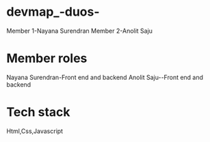 # devmap_-duos-
Member 1-Nayana Surendran
Member 2-Anolit Saju
# Member roles
Nayana Surendran-Front end and backend
Anolit Saju--Front end and backend
# Tech stack
Html,Css,Javascript
